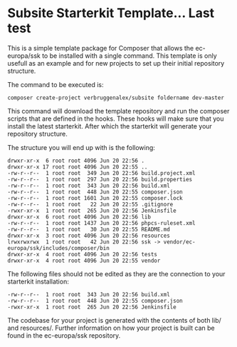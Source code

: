 # Subsite Starterkit Template... Last test

This is a simple template package for Composer that allows the ec-europa/ssk to
be installed with a single command. This template is only usefull as an example
and for new projects to set up their initial repository structure.

The command to be executed is:
```
composer create-project verbruggenalex/subsite foldername dev-master
```

This command will download the template repository and run the composer scripts
that are defined in the hooks. These hooks will make sure that you install the
latest starterkit. After which the starterkit will generate your repository
structure.

The structure you will end up with is the following:
```
drwxr-xr-x  6 root root 4096 Jun 20 22:56 .
drwxr-xr-x 17 root root 4096 Jun 20 22:55 ..
-rw-r--r--  1 root root  349 Jun 20 22:56 build.project.xml
-rw-r--r--  1 root root  297 Jun 20 22:56 build.properties
-rw-r--r--  1 root root  343 Jun 20 22:56 build.xml
-rw-r--r--  1 root root  448 Jun 20 22:55 composer.json
-rw-r--r--  1 root root 1601 Jun 20 22:55 composer.lock
-rw-r--r--  1 root root   22 Jun 20 22:55 .gitignore
-rwxr-xr-x  1 root root  265 Jun 20 22:56 Jenkinsfile
drwxr-xr-x  6 root root 4096 Jun 20 22:56 lib
-rw-r--r--  1 root root 1437 Jun 20 22:56 phpcs-ruleset.xml
-rw-r--r--  1 root root   30 Jun 20 22:55 README.md
drwxr-xr-x  3 root root 4096 Jun 20 22:56 resources
lrwxrwxrwx  1 root root   42 Jun 20 22:56 ssk -> vendor/ec-europa/ssk/includes/composer/bin
drwxr-xr-x  4 root root 4096 Jun 20 22:56 tests
drwxr-xr-x  4 root root 4096 Jun 20 22:55 vendor
```

The following files should not be edited as they are the connection to your
starterkit installation:
```
-rw-r--r--  1 root root  343 Jun 20 22:56 build.xml
-rw-r--r--  1 root root  448 Jun 20 22:55 composer.json
-rwxr-xr-x  1 root root  265 Jun 20 22:56 Jenkinsfile
```

The codebase for your project is generated with the contents of both lib/ and
resources/. Further information on how your project is built can be found in
the ec-europa/ssk repository.
